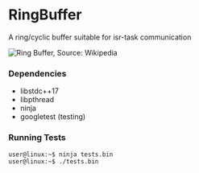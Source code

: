 # RingBuffer
A ring/cyclic buffer suitable for isr-task communication

![Ring Buffer, Source: Wikipedia](https://upload.wikimedia.org/wikipedia/commons/thumb/d/d9/Ring_buffer.svg/246px-Ring_buffer.svg.png)

### Dependencies
- libstdc++17
- libpthread
- ninja
- googletest (testing)

### Running Tests

```bash
user@linux:~$ ninja tests.bin
user@linux:~$ ./tests.bin
```
